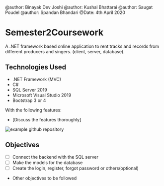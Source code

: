 @author: Binayak Dev Joshi
@author: Kushal Bhattarai
@author: Saugat Poudel
@author: Spandan Bhandari
@Date: 4th April 2020

# Semester2Coursework
A .NET framework based online application to rent tracks and records from different producers and singers.
(client, server, database).

## Technologies Used
* .NET Framework (MVC)
* C#
* SQL Server 2019
* Microsoft Visual Studio 2019
* Bootstrap 3 or 4


With the following features:

* [Discuss the features thoroughly]

![example github repository](https://github.com/zeewons/SampleCourseWork)

## Objectives

* [ ] Connect the backend with the SQL server
* [ ] Make the models for the database
* [ ] Create the login, register, forgot password or others(optional)
* Other objectives to be followed